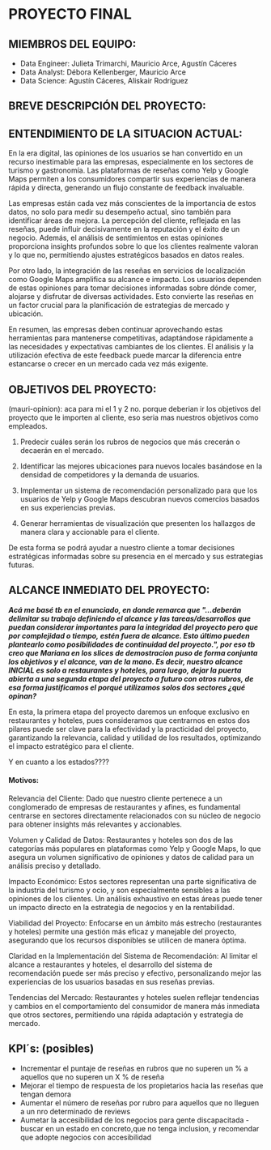 # PROYECTO FINAL

## MIEMBROS DEL EQUIPO: 

- Data Engineer: Julieta Trimarchi, Mauricio Arce, Agustín Cáceres
- Data Analyst: Débora Kellenberger, Mauricio Arce
- Data Science: Agustín Cáceres, Aliskair Rodríguez

## BREVE DESCRIPCIÓN DEL PROYECTO:



## ENTENDIMIENTO DE LA SITUACION ACTUAL: 

En la era digital, las opiniones de los usuarios se han convertido en un recurso inestimable para las empresas, especialmente en 
los sectores de turismo y gastronomía. Las plataformas de reseñas como Yelp y Google Maps permiten a los consumidores compartir 
sus experiencias de manera rápida y directa, generando un flujo constante de feedback invaluable.

Las empresas están cada vez más conscientes de la importancia de estos datos, no solo para medir su desempeño actual, 
sino también para identificar áreas de mejora. La percepción del cliente, reflejada en las reseñas, puede influir decisivamente 
en la reputación y el éxito de un negocio. Además, el análisis de sentimientos en estas opiniones proporciona insights profundos
sobre lo que los clientes realmente valoran y lo que no, permitiendo ajustes estratégicos basados en datos reales.

Por otro lado, la integración de las reseñas en servicios de localización como Google Maps amplifica su alcance e impacto. 
Los usuarios dependen de estas opiniones para tomar decisiones informadas sobre dónde comer, alojarse y disfrutar de diversas 
actividades. Esto convierte las reseñas en un factor crucial para la planificación de estrategias de mercado y ubicación.

En resumen, las empresas deben continuar aprovechando estas herramientas para mantenerse competitivas, adaptándose rápidamente 
a las necesidades y expectativas cambiantes de los clientes. El análisis y la utilización efectiva de este feedback puede marcar
 la diferencia entre estancarse o crecer en un mercado cada vez más exigente.



## OBJETIVOS DEL PROYECTO: 

(mauri-opinion): aca para mi el 1 y 2 no. porque deberian ir los objetivos del proyecto que le importen al cliente, eso seria mas nuestros objetivos como empleados. 

1. Predecir cuáles serán los rubros de negocios que más crecerán o decaerán en el mercado.

2. Identificar las mejores ubicaciones para nuevos locales basándose en la densidad de competidores y la demanda 
de usuarios.

3. Implementar un sistema de recomendación personalizado para que los usuarios de Yelp y Google Maps descubran nuevos
 comercios basados en sus experiencias previas.

4. Generar herramientas de visualización que presenten los hallazgos de manera clara y accionable para el cliente.

De esta forma se podrá  ayudar a nuestro cliente a tomar decisiones estratégicas informadas sobre su presencia en el mercado y 
sus estrategias futuras.



## ALCANCE INMEDIATO DEL PROYECTO:

***Acá me basé tb en el enunciado, en donde remarca que "...deberán delimitar su trabajo definiendo el 
alcance y las tareas/desarrollos que puedan considerar importantes para la integridad del proyecto pero que por complejidad o 
tiempo, estén fuera de alcance. Esto último pueden plantearlo como posibilidades de continuidad del proyecto.", por eso tb creo 
que Mariana en los slices de demostracion puso de forma conjunta los objetivos y el alcance, van de la mano. Es decir, nuestro 
alcance INICIAL es solo a restaurantes y hoteles, para luego, dejar la puerta abierta a una segunda etapa del proyecto a 
futuro con otros rubros, de esa forma justificamos el porqué utilizamos solos dos sectores ¿qué opinan?***

En esta, la primera etapa del proyecto daremos un enfoque exclusivo en restaurantes y hoteles, pues consideramos que centrarnos
en estos dos pilares puede ser clave para la efectividad y la practicidad del proyecto, garantizando la relevancia, calidad y 
utilidad de los resultados, optimizando el impacto estratégico para el cliente.

Y en cuanto a los estados????

#### Motivos:

Relevancia del Cliente: Dado que nuestro cliente pertenece a un conglomerado de empresas de restaurantes y afines, es fundamental 
centrarse en sectores directamente relacionados con su núcleo de negocio para obtener insights más relevantes y accionables.

Volumen y Calidad de Datos: Restaurantes y hoteles son dos de las categorías más populares en plataformas como Yelp y Google 
Maps, lo que asegura un volumen significativo de opiniones y datos de calidad para un análisis preciso y detallado.

Impacto Económico: Estos sectores representan una parte significativa de la industria del turismo y ocio, y son especialmente 
sensibles a las opiniones de los clientes. Un análisis exhaustivo en estas áreas puede tener un impacto directo en la estrategia
de negocios y en la rentabilidad.

Viabilidad del Proyecto: Enfocarse en un ámbito más estrecho (restaurantes y hoteles) permite una gestión más eficaz y manejable 
del proyecto, asegurando que los recursos disponibles se utilicen de manera óptima.

Claridad en la Implementación del Sistema de Recomendación: Al limitar el alcance a restaurantes y hoteles, el desarrollo del 
sistema de recomendación puede ser más preciso y efectivo, personalizando mejor las experiencias de los usuarios basadas en 
sus reseñas previas.

Tendencias del Mercado: Restaurantes y hoteles suelen reflejar tendencias y cambios en el comportamiento del consumidor de 
manera más inmediata que otros sectores, permitiendo una rápida adaptación y estrategia de mercado.


 ## KPI´s: (posibles)

- Incrementar el puntaje de reseñas en rubros que no superen un % a aquellos que no superen un X % de reseña
- Mejorar el tiempo de respuesta de los propietarios hacia las reseñas que tengan demora
- Aumentar el número de reseñas por rubro para aquellos que no lleguen a un nro determinado de reviews
- Aumetar la accesibilidad de los negocios para gente discapacitada - buscar en un estado en concreto,que no tenga inclusion, y recomendar que adopte negocios con accesibilidad

